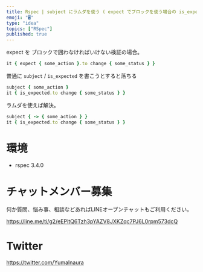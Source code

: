 ```yaml
---
title: Rspec | subject にラムダを使う ( expect でブロックを使う場合の is_expected の書き方 )
emoji: "🖥"
type: "idea"
topics: ["RSpec"]
published: true
---
```


expect を ブロックで囲わなければいけない検証の場合。

```rb
it { expect { some_action }.to change { some_status } }
```

普通に `subject` / `is_expected` を書こうとすると落ちる

```rb
subject { some_action }
it { is_expected.to change { some_status } }
```

ラムダを使えば解決。

```rb
subject { -> { some_action } }
it { is_expected.to change { some_status } }
```


# 環境

- rspec 3.4.0








<!-- Update From Qiita API -->

# チャットメンバー募集


何か質問、悩み事、相談などあればLINEオープンチャットもご利用ください。

https://line.me/ti/g2/eEPltQ6Tzh3pYAZV8JXKZqc7PJ6L0rpm573dcQ





# Twitter


https://twitter.com/YumaInaura


<!-- Update From Qiita API -->


